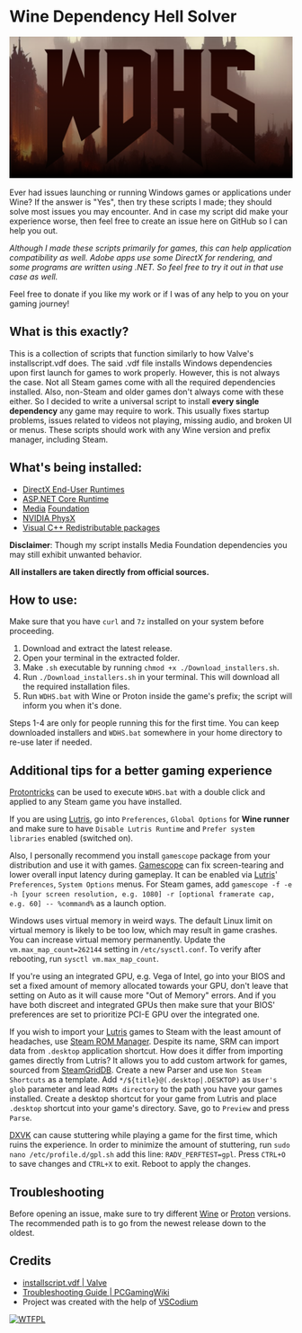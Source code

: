 # Wine Dependency Hell Solver

![logo](WDHS.png)

Ever had issues launching or running Windows games or applications under Wine? If the answer is "Yes", then try these scripts I made; they should solve most issues you may encounter. And in case my script did make your experience worse, then feel free to create an issue here on GitHub so I can help you out.

*Although I made these scripts primarily for games, this can help application compatibility as well. Adobe apps use some DirectX for rendering, and some programs are written using .NET. So feel free to try it out in that use case as well.*

Feel free to donate if you like my work or if I was of any help to you on your gaming journey!

## What is this exactly?
This is a collection of scripts that function similarly to how Valve's installscript.vdf does. The said .vdf file installs Windows dependencies upon first launch for games to work properly. However, this is not always the case. Not all Steam games come with all the required dependencies installed. Also, non-Steam and older games don't always come with these either. So I decided to write a universal script to install **every single dependency** any game may require to work. This usually fixes startup problems, issues related to videos not playing, missing audio, and broken UI or menus. These scripts should work with any Wine version and prefix manager, including Steam.

## What's being installed:
- [DirectX End-User Runtimes](https://www.microsoft.com/en-us/download/details.aspx?id=8109)
- [ASP.NET Core Runtime](https://dotnet.microsoft.com/en-us/download)
- [Media](https://github.com/z0z0z/mf-installcab) [Foundation](https://github.com/z0z0z/mf-install)
- [NVIDIA PhysX](https://www.nvidia.com/en-us/drivers/physx/9_09_0428/physx_9-09-0428_whql/)
- [Visual C++ Redistributable packages](https://www.microsoft.com/en-us/download/details.aspx?id=30679)

**Disclaimer**: Though my script installs Media Foundation dependencies you may still exhibit unwanted behavior.

**All installers are taken directly from official sources.**

## How to use:

Make sure that you have `curl` and `7z` installed on your system before proceeding.

1. Download and extract the latest release.
2. Open your terminal in the extracted folder.
3. Make `.sh` executable by running `chmod +x ./Download_installers.sh`.
4. Run `./Download_installers.sh` in your terminal. This will download  all the required installation files.
5. Run `WDHS.bat` with Wine or Proton inside the game's prefix; the script will inform you when it's done.

Steps 1-4 are only for people running this for the first time. You can keep downloaded installers and `WDHS.bat` somewhere in your home directory to re-use later if needed.

## Additional tips for a better gaming experience

[Protontricks](https://github.com/Matoking/protontricks) can be used to execute `WDHS.bat` with a double click and applied to any Steam game you have installed.

If you are using [Lutris](https://lutris.net/), go into `Preferences`, `Global Options` for **Wine runner** and make sure to have `Disable Lutris Runtime` and `Prefer system libraries` enabled (switched on).

Also, I personally recommend you install `gamescope` package from your distribution and use it with games. [Gamescope](https://github.com/ValveSoftware/gamescope) can fix screen-tearing and lower overall input latency during gameplay. It can be enabled via [Lutris](https://lutris.net/)' `Preferences`, `System Options` menus. For Steam games, add `gamescope -f -e -h [your screen resolution, e.g. 1080] -r [optional framerate cap, e.g. 60] -- %command%` as a launch option.

Windows uses virtual memory in weird ways. The default Linux limit on virtual memory is likely to be too low, which may result in game crashes. You can increase virtual memory permanently. Update the `vm.max_map_count=262144` setting in `/etc/sysctl.conf`. To verify after rebooting, run `sysctl vm.max_map_count`.

If you're using an integrated GPU, e.g. Vega of Intel, go into your BIOS and set a fixed amount of memory allocated towards your GPU, don't leave that setting on Auto as it will cause more "Out of Memory" errors. And if you have both discreet and integrated GPUs then make sure that your BIOS' preferences are set to prioritize PCI-E GPU over the integrated one.

If you wish to import your [Lutris](https://lutris.net/) games to Steam with the least amount of headaches, use [Steam ROM Manager](https://github.com/SteamGridDB/steam-rom-manager). Despite its name, SRM can import data from `.desktop` application shortcut. How does it differ from importing games directly from Lutris? It allows you to add custom artwork for games, sourced from [SteamGridDB](https://www.steamgriddb.com/). Create a new Parser and use `Non Steam Shortcuts` as a template. Add `*/${title}@(.desktop|.DESKTOP)` as `User's glob` parameter and lead `ROMs directory` to the path you have your games installed. Create a desktop shortcut for your game from Lutris and place `.desktop` shortcut into your game's directory. Save, go to `Preview` and press `Parse`.

[DXVK](https://github.com/doitsujin/dxvk) can cause stuttering while playing a game for the first time, which ruins the experience. In order to minimize the amount of stuttering, run `sudo nano /etc/profile.d/gpl.sh` add this line: `RADV_PERFTEST=gpl`. Press `CTRL+O` to save changes and `CTRL+X` to exit. Reboot to apply the changes.

## Troubleshooting

Before opening an issue, make sure to try different [Wine](https://www.winehq.org/) or [Proton](https://github.com/ValveSoftware/Proton) versions. The recommended path is to go from the newest release down to the oldest.

## Credits
- [installscript.vdf | Valve](https://partner.steamgames.com/doc/sdk/installscripts)
- [Troubleshooting Guide | PCGamingWiki](https://www.pcgamingwiki.com/wiki/Troubleshooting_guide)
- Project was created with the help of [VSCodium](https://vscodium.com/)

<a href="http://www.wtfpl.net/"><img
       src="http://www.wtfpl.net/wp-content/uploads/2012/12/wtfpl-badge-4.png"
       width="80" height="15" alt="WTFPL" /></a>